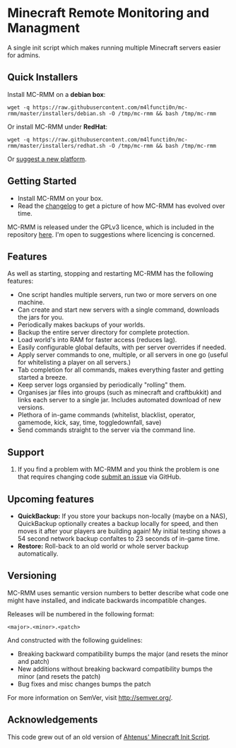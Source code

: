 # Minecraft Remote Monitoring and Managment


A single init script which makes running multiple Minecraft servers easier for admins.

## Quick Installers

Install MC-RMM on a **debian box**:

    wget -q https://raw.githubusercontent.com/m4lfuncti0n/mc-rmm/master/installers/debian.sh -O /tmp/mc-rmm && bash /tmp/mc-rmm

Or install MC-RMM under **RedHat**:

	wget -q https://raw.githubusercontent.com/m4lfuncti0n/mc-rmm/master/installers/redhat.sh -O /tmp/mc-rmm && bash /tmp/mc-rmm

Or [suggest a new platform][issues].

## Getting Started

* Install MC-RMM on your box.
* Read the [changelog][changelog] to get a picture of how MC-RMM has evolved over time.

MC-RMM is released under the GPLv3 licence, which is included in the repository [here][licence]. I'm open to suggestions where licencing is concerned.

## Features

As well as starting, stopping and restarting MC-RMM has the following features:

* One script handles multiple servers, run two or more servers on one machine.
* Can create and start new servers with a single command, downloads the jars for you.
* Periodically makes backups of your worlds.
* Backup the entire server directory for complete protection.
* Load world's into RAM for faster access (reduces lag).
* Easily configurable global defaults, with per server overrides if needed.
* Apply server commands to one, multiple, or all servers in one go (useful for whitelisting a player on all servers.)
* Tab completion for all commands, makes everything faster and getting started a breeze.
* Keep server logs organsied by periodically "rolling" them.
* Organises jar files into groups (such as minecraft and craftbukkit) and links each server to a single jar. Includes automated download of new versions.
* Plethora of in-game commands (whitelist, blacklist, operator, gamemode, kick, say, time, toggledownfall, save)
* Send commands straight to the server via the command line.

## Support

1. If you find a problem with MC-RMM and you think the problem is one that requires changing code [submit an issue][issues] via GitHub.

## Upcoming features

* **QuickBackup:** If you store your backups non-locally (maybe on a NAS), QuickBackup optionally creates a backup locally for speed, and then moves it after your players are building again! My initial testing shows a 54 second network backup confaltes to 23 seconds of in-game time.
* **Restore:** Roll-back to an old world or whole server backup automatically.


## Versioning

MC-RMM uses semantic version numbers to better describe what code one might have installed, and indicate backwards incompatible changes.

Releases will be numbered in the following format:

`<major>.<minor>.<patch>`

And constructed with the following guidelines:

* Breaking backward compatibility bumps the major (and resets the minor and patch)
* New additions without breaking backward compatibility bumps the minor (and resets the patch)
* Bug fixes and misc changes bumps the patch

For more information on SemVer, visit http://semver.org/.


## Acknowledgements

This code grew out of an old version of [Ahtenus' Minecraft Init Script][ahtenus-minecraft-init].


[ahtenus-minecraft-init]: https://github.com/Ahtenus/minecraft-init
[changelog]: https://github.com/m4lfiuncti0n/mc-rmm/master/CHANGELOG.markdown
[licence]: https://github.com/m4lfiuncti0n/mc-rmm/master/LICENSE.markdown
[issues]: https://github.com/m4lfiuncti0n/mc-rmm/issues
